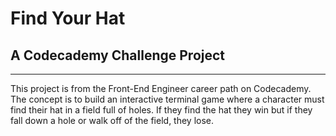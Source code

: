 # **Find Your Hat**
## A Codecademy Challenge Project
---
This project is from the Front-End Engineer career path on Codecademy. The concept is to build an interactive terminal game where a character must find their hat in a field full of holes. If they find the hat they win but if they fall down a hole or walk off of the field, they lose.
